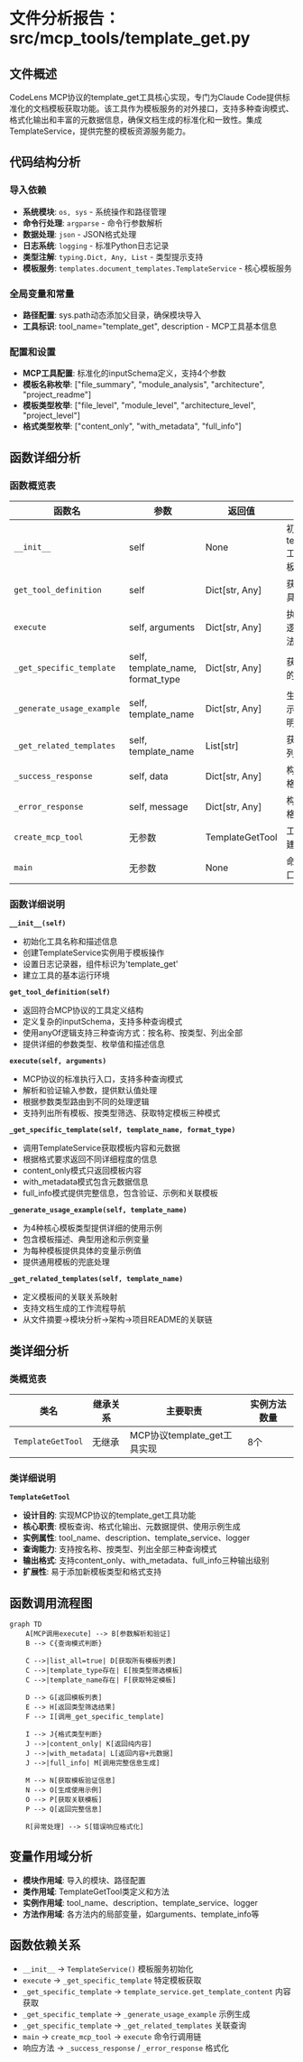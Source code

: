 # 文件分析报告：src/mcp_tools/template_get.py

## 文件概述
CodeLens MCP协议的template_get工具核心实现，专门为Claude Code提供标准化的文档模板获取功能。该工具作为模板服务的对外接口，支持多种查询模式、格式化输出和丰富的元数据信息，确保文档生成的标准化和一致性。集成TemplateService，提供完整的模板资源服务能力。

## 代码结构分析

### 导入依赖
- **系统模块**: `os, sys` - 系统操作和路径管理
- **命令行处理**: `argparse` - 命令行参数解析
- **数据处理**: `json` - JSON格式处理
- **日志系统**: `logging` - 标准Python日志记录
- **类型注解**: `typing.Dict, Any, List` - 类型提示支持
- **模板服务**: `templates.document_templates.TemplateService` - 核心模板服务

### 全局变量和常量
- **路径配置**: sys.path动态添加父目录，确保模块导入
- **工具标识**: tool_name="template_get", description - MCP工具基本信息

### 配置和设置
- **MCP工具配置**: 标准化的inputSchema定义，支持4个参数
- **模板名称枚举**: ["file_summary", "module_analysis", "architecture", "project_readme"]
- **模板类型枚举**: ["file_level", "module_level", "architecture_level", "project_level"]
- **格式类型枚举**: ["content_only", "with_metadata", "full_info"]

## 函数详细分析

### 函数概览表
| 函数名 | 参数 | 返回值 | 功能描述 |
|--------|------|--------|----------|
| `__init__` | self | None | 初始化template_get工具，创建模板服务实例 |
| `get_tool_definition` | self | Dict[str, Any] | 获取MCP工具的完整定义 |
| `execute` | self, arguments | Dict[str, Any] | 执行模板获取逻辑的核心方法 |
| `_get_specific_template` | self, template_name, format_type | Dict[str, Any] | 获取特定模板的详细信息 |
| `_generate_usage_example` | self, template_name | Dict[str, Any] | 生成模板使用示例和变量说明 |
| `_get_related_templates` | self, template_name | List[str] | 获取相关模板列表 |
| `_success_response` | self, data | Dict[str, Any] | 构建成功响应格式 |
| `_error_response` | self, message | Dict[str, Any] | 构建错误响应格式 |
| `create_mcp_tool` | 无参数 | TemplateGetTool | 工厂函数，创建工具实例 |
| `main` | 无参数 | None | 命令行测试接口 |

### 函数详细说明

**`__init__(self)`**
- 初始化工具名称和描述信息
- 创建TemplateService实例用于模板操作
- 设置日志记录器，组件标识为'template_get'
- 建立工具的基本运行环境

**`get_tool_definition(self)`**
- 返回符合MCP协议的工具定义结构
- 定义复杂的inputSchema，支持多种查询模式
- 使用anyOf逻辑支持三种查询方式：按名称、按类型、列出全部
- 提供详细的参数类型、枚举值和描述信息

**`execute(self, arguments)`**
- MCP协议的标准执行入口，支持多种查询模式
- 解析和验证输入参数，提供默认值处理
- 根据参数类型路由到不同的处理逻辑
- 支持列出所有模板、按类型筛选、获取特定模板三种模式

**`_get_specific_template(self, template_name, format_type)`**
- 调用TemplateService获取模板内容和元数据
- 根据格式要求返回不同详细程度的信息
- content_only模式只返回模板内容
- with_metadata模式包含元数据信息
- full_info模式提供完整信息，包含验证、示例和关联模板

**`_generate_usage_example(self, template_name)`**
- 为4种核心模板类型提供详细的使用示例
- 包含模板描述、典型用途和示例变量
- 为每种模板提供具体的变量示例值
- 提供通用模板的兜底处理

**`_get_related_templates(self, template_name)`**
- 定义模板间的关联关系映射
- 支持文档生成的工作流程导航
- 从文件摘要→模块分析→架构→项目README的关联链

## 类详细分析

### 类概览表
| 类名 | 继承关系 | 主要职责 | 实例方法数量 |
|------|----------|----------|--------------|
| `TemplateGetTool` | 无继承 | MCP协议template_get工具实现 | 8个 |

### 类详细说明

**`TemplateGetTool`**
- **设计目的**: 实现MCP协议的template_get工具功能
- **核心职责**: 模板查询、格式化输出、元数据提供、使用示例生成
- **实例属性**: tool_name、description、template_service、logger
- **查询能力**: 支持按名称、按类型、列出全部三种查询模式
- **输出格式**: 支持content_only、with_metadata、full_info三种输出级别
- **扩展性**: 易于添加新模板类型和格式支持

## 函数调用流程图
```mermaid
graph TD
    A[MCP调用execute] --> B[参数解析和验证]
    B --> C{查询模式判断}
    
    C -->|list_all=true| D[获取所有模板列表]
    C -->|template_type存在| E[按类型筛选模板]
    C -->|template_name存在| F[获取特定模板]
    
    D --> G[返回模板列表]
    E --> H[返回类型筛选结果]
    F --> I[调用_get_specific_template]
    
    I --> J{格式类型判断}
    J -->|content_only| K[返回纯内容]
    J -->|with_metadata| L[返回内容+元数据]
    J -->|full_info| M[调用完整信息生成]
    
    M --> N[获取模板验证信息]
    N --> O[生成使用示例]
    O --> P[获取关联模板]
    P --> Q[返回完整信息]
    
    R[异常处理] --> S[错误响应格式化]
```

## 变量作用域分析
- **模块作用域**: 导入的模块、路径配置
- **类作用域**: TemplateGetTool类定义和方法
- **实例作用域**: tool_name、description、template_service、logger
- **方法作用域**: 各方法内的局部变量，如arguments、template_info等

## 函数依赖关系
- `__init__` → `TemplateService()` 模板服务初始化
- `execute` → `_get_specific_template` 特定模板获取
- `_get_specific_template` → `template_service.get_template_content` 内容获取
- `_get_specific_template` → `_generate_usage_example` 示例生成
- `_get_specific_template` → `_get_related_templates` 关联查询
- `main` → `create_mcp_tool` → `execute` 命令行调用链
- 响应方法 → `_success_response` / `_error_response` 格式化